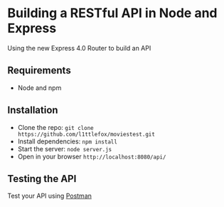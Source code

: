 # Building a RESTful API in Node and Express

Using the new Express 4.0 Router to build an API

## Requirements

- Node and npm

## Installation

- Clone the repo: `git clone https://github.com/l1ttlefox/moviestest.git`
- Install dependencies: `npm install`
- Start the server: `node server.js`
- Open in your browser `http://localhost:8080/api/`

## Testing the API
Test your API using [Postman](https://chrome.google.com/webstore/detail/postman-rest-client-packa/fhbjgbiflinjbdggehcddcbncdddomop)
